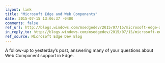 ```yaml
---
layout: link
title: "Microsoft Edge and Web Components"
date: 2015-07-15 13:06:37 -0400
comments: false
ref_url: http://blogs.windows.com/msedgedev/2015/07/15/microsoft-edge-and-web-components/
in_reply_to: http://blogs.windows.com/msedgedev/2015/07/15/microsoft-edge-and-web-components/
ref_source: Microsoft Edge Dev Blog
---
```


A follow-up to yesterday’s post, answering many of your questions about Web Component support in Edge.